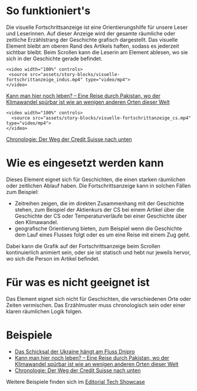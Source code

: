 # So funktioniert's
 Die visuelle Fortschrittsanzeige ist eine Orientierungshilfe für unsere Leser und Leserinnen. Auf dieser Anzeige wird der gesamte räumliche oder zeitliche Erzählstrang der Geschichte grafisch dargestellt. Das visuelle Element bleibt am oberen Rand des Artikels haften, sodass es jederzeit sichtbar bleibt. Beim Scrollen kann die Leserin am Element ablesen, wo sie sich in der Geschichte gerade befindet.

 ```html|span-6
<video width="100%" controls>
  <source src="assets/story-blocks/visuelle-fortschrittanzeige_indus.mp4" type="video/mp4">
</video>
```
[Kann man hier noch leben? – Eine Reise durch Pakistan, wo der Klimawandel spürbar ist wie an wenigen anderen Orten dieser Welt](https://www.nzz.ch/international/pakistan-leidet-unter-dem-klimawandel-kann-man-hier-noch-leben-ld.1740093)

```html|span-6
<video width="100%" controls>
  <source src="assets/story-blocks/visuelle-fortschrittanzeige_cs.mp4" type="video/mp4">
</video>
```
[Chronologie: Der Weg der Credit Suisse nach unten](https://www.nzz.ch/wirtschaft/chronologie-die-wegpunkte-der-credit-suisse-auf-dem-weg-nach-unten-ld.1731140)

# Wie es eingesetzt werden kann
Dieses Element eignet sich für Geschichten, die einen starken räumlichen oder zeitlichen Ablauf haben. Die Fortschrittsanzeige kann in solchen Fällen zum Beispiel: 
- Zeitreihen zeigen, die im direkten Zusammenhang mit der Geschichte stehen, zum Beispiel der Aktienkurs der CS bei einem Artikel über die Geschichte der CS oder Temperaturverläufe bei einer Geschichte über den Klimawandel.
- geografische Orientierung bieten, zum Beispiel wenn die Geschichte dem Lauf eines Flusses folgt oder es um eine Reise mit einem Zug geht.

Dabei kann die Grafik auf der Fortschrittsanzeige beim Scrollen kontinuierlich animiert sein, oder sie ist statisch und hebt nur jeweils hervor, wo sich die Person im Artikel befindet. 

# Für was es nicht geeignet ist 
Das Element eignet sich nicht für Geschichten, die verschiedenen Orte oder Zeiten vermischen. Das Erzählmuster muss chronologisch sein oder einer klaren räumlichen Logik folgen.

# Beispiele
- [Das Schicksal der Ukraine hängt am Fluss Dnipro](https://www.nzz.ch/visuals/ukraine-krieg-der-dnipro-schicksalsfluss-zwischen-ost-und-west-ld.1721057)
- [Kann man hier noch leben? – Eine Reise durch Pakistan, wo der Klimawandel spürbar ist wie an wenigen anderen Orten dieser Welt](https://www.nzz.ch/international/pakistan-leidet-unter-dem-klimawandel-kann-man-hier-noch-leben-ld.1740093)
- [Chronologie: Der Weg der Credit Suisse nach unten](https://www.nzz.ch/wirtschaft/chronologie-die-wegpunkte-der-credit-suisse-auf-dem-weg-nach-unten-ld.1731140)

Weitere Beispiele finden sich im [Editorial Tech Showcase](https://nzzdev.github.io/ed-tech-project-showcase/?internal)